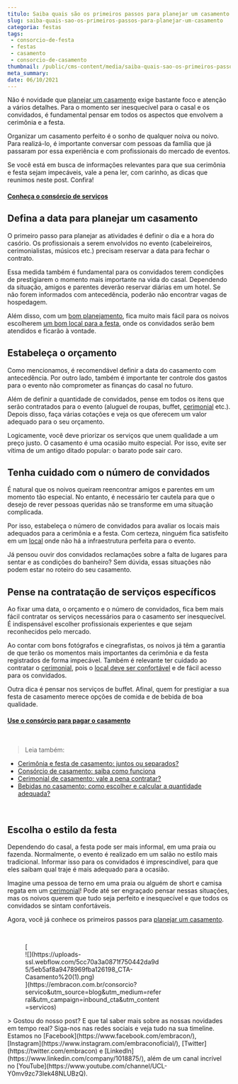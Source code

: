 ```yaml
---
titulo: Saiba quais são os primeiros passos para planejar um casamento
slug: saiba-quais-sao-os-primeiros-passos-para-planejar-um-casamento
categoria: festas
tags:
 - consorcio-de-festa
 - festas
 - casamento
 - consorcio-de-casamento
thumbnail: /public/cms-content/media/saiba-quais-sao-os-primeiros-passos-para-planejar-um-casamento.jpeg
meta_summary: 
date: 06/10/2021
---
```

Não é novidade que [planejar um casamento](https://www.embracon.com.br/blog/como-fazer-um-planejamento-financeiro-para-o-casamento) exige bastante foco e atenção a vários detalhes. Para o momento ser inesquecível para o casal e os convidados, é fundamental pensar em todos os aspectos que envolvem a cerimônia e a festa.

Organizar um casamento perfeito é o sonho de qualquer noiva ou noivo. Para realizá-lo, é importante conversar com pessoas da família que já passaram por essa experiência e com profissionais do mercado de eventos.

Se você está em busca de informações relevantes para que sua cerimônia e festa sejam impecáveis, vale a pena ler, com carinho, as dicas que reunimos neste post. Confira!

#### [‍**Conheça o consórcio de serviços**](https://www.embracon.com.br/consorcio-servicos)

Defina a data para planejar um casamento
----------------------------------------

O primeiro passo para planejar as atividades é definir o dia e a hora do casório. Os profissionais a serem envolvidos no evento (cabeleireiros, cerimonialistas, músicos etc.) precisam reservar a data para fechar o contrato.

Essa medida também é fundamental para os convidados terem condições de prestigiarem o momento mais importante na vida do casal. Dependendo da situação, amigos e parentes deverão reservar diárias em um hotel. Se não forem informados com antecedência, poderão não encontrar vagas de hospedagem.

Além disso, com um [bom planejamento](https://www.embracon.com.br/blog/como-fazer-um-planejamento-financeiro-para-o-casamento), fica muito mais fácil para os noivos escolherem [um bom local para a festa](https://www.embracon.com.br/blog/como-escolher-o-melhor-local-para-a-festa-de-casamento), onde os convidados serão bem atendidos e ficarão à vontade.

Estabeleça o orçamento
----------------------

Como mencionamos, é recomendável definir a data do casamento com antecedência. Por outro lado, também é importante ter controle dos gastos para o evento não comprometer as finanças do casal no futuro.

Além de definir a quantidade de convidados, pense em todos os itens que serão contratados para o evento (aluguel de roupas, buffet, [cerimonial](https://www.embracon.com.br/blog/cerimonial-de-casamento-vale-a-pena-contratar) etc.). Depois disso, faça várias cotações e veja os que oferecem um valor adequado para o seu orçamento.

Logicamente, você deve priorizar os serviços que unem qualidade a um preço justo. O casamento é uma ocasião muito especial. Por isso, evite ser vítima de um antigo ditado popular: o barato pode sair caro.

Tenha cuidado com o número de convidados
----------------------------------------

É natural que os noivos queiram reencontrar amigos e parentes em um momento tão especial. No entanto, é necessário ter cautela para que o desejo de rever pessoas queridas não se transforme em uma situação complicada.

Por isso, estabeleça o número de convidados para avaliar os locais mais adequados para a cerimônia e a festa. Com certeza, ninguém fica satisfeito em um [local](https://www.embracon.com.br/blog/como-escolher-o-melhor-local-para-a-festa-de-casamento) onde não há a infraestrutura perfeita para o evento.

Já pensou ouvir dos convidados reclamações sobre a falta de lugares para sentar e as condições do banheiro? Sem dúvida, essas situações não podem estar no roteiro do seu casamento.

Pense na contratação de serviços específicos
--------------------------------------------

Ao fixar uma data, o orçamento e o número de convidados, fica bem mais fácil contratar os serviços necessários para o casamento ser inesquecível. É indispensável escolher profissionais experientes e que sejam reconhecidos pelo mercado.

Ao contar com bons fotógrafos e cinegrafistas, os noivos já têm a garantia de que terão os momentos mais importantes da cerimônia e da festa registrados de forma impecável. Também é relevante ter cuidado ao contratar o [cerimonial](https://www.embracon.com.br/blog/cerimonial-de-casamento-vale-a-pena-contratar), pois o [local deve ser confortável](https://www.embracon.com.br/blog/como-escolher-o-melhor-local-para-a-festa-de-casamento) e de fácil acesso para os convidados.

Outra dica é pensar nos serviços de buffet. Afinal, quem for prestigiar a sua festa de casamento merece opções de comida e de bebida de boa qualidade.

#### ‍[**Use o consórcio para pagar o casamento**](https://www.embracon.com.br/consorcio-servicos)

‍

> Leia também:

- [Cerimônia e festa de casamento: juntos ou separados?](https://www.embracon.com.br/blog/cerimonia-e-festa-de-casamento-juntos-ou-separados)
- [Consórcio de casamento: saiba como funciona](https://www.embracon.com.br/blog/consorcio-de-casamento-saiba-como-funciona)
- [Cerimonial de casamento: vale a pena contratar?](https://www.embracon.com.br/blog/cerimonial-de-casamento-vale-a-pena-contratar)
- [Bebidas no casamento: como escolher e calcular a quantidade adequada?](https://www.embracon.com.br/blog/bebidas-no-casamento-como-escolher-e-calcular-a-quantidade-adequada)

‍

[**‍**](https://blog.embracon.com.br/consorcio/voce-conhece-o-consorcio-de-festas-embracon-veja-como-funciona)Escolha o estilo da festa
---------------------------------------------------------------------------------------------------------------------------------------

Dependendo do casal, a festa pode ser mais informal, em uma praia ou fazenda. Normalmente, o evento é realizado em um salão no estilo mais tradicional. Informar isso para os convidados é imprescindível, para que eles saibam qual traje é mais adequado para a ocasião.

Imagine uma pessoa de terno em uma praia ou alguém de short e camisa regata em um [cerimonial](https://www.embracon.com.br/blog/cerimonial-de-casamento-vale-a-pena-contratar)! Pode até ser engraçado pensar nessas situações, mas os noivos querem que tudo seja perfeito e inesquecível e que todos os convidados se sintam confortáveis.

Agora, você já conhece os primeiros passos para [planejar um casamento](https://www.embracon.com.br/blog/como-fazer-um-planejamento-financeiro-para-o-casamento).

‍

<figure class="w-richtext-figure-type-image w-richtext-align-center" style="max-width:310px">[<div>![](https://uploads-ssl.webflow.com/5cc70a3a0871f750442da9d5/5eb5af8a9478969fba126198_CTA-Casamento%20(1).png)</div>](https://embracon.com.br/consorcio?servico&utm_source=blog&utm_medium=referral&utm_campaign=inbound_cta&utm_content=servicos)</figure>> Gostou do nosso post? E que tal saber mais sobre as nossas novidades em tempo real? Siga-nos nas redes sociais e veja tudo na sua timeline. Estamos no [Facebook](https://www.facebook.com/embracon/), [Instagram](https://www.instagram.com/embraconoficial/), [Twitter](https://twitter.com/embracon) e [LinkedIn](https://www.linkedin.com/company/1018875/), além de um canal incrível no [YouTube](https://www.youtube.com/channel/UCL-Y0mv9zc73Iek48NLUBzQ).
